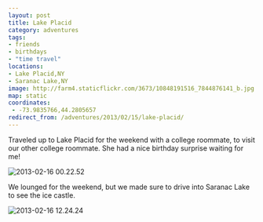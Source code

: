 ```yaml
---
layout: post
title: Lake Placid
category: adventures
tags:
- friends
- birthdays
- "time travel"
locations:
- Lake Placid,NY
- Saranac Lake,NY
image: http://farm4.staticflickr.com/3673/10848191516_7844876141_b.jpg
map: static
coordinates:
 - -73.9835766,44.2805657
redirect_from: /adventures/2013/02/15/lake-placid/
---
```



Traveled up to Lake Placid for the weekend with a college roommate, to visit our other college roommate. She had a nice birthday surprise waiting for me!

<div class="photos">

<img src="http://farm4.staticflickr.com/3673/10848191516_7844876141_b.jpg" class="pop-out" alt="2013-02-16 00.22.52">
</div>

We lounged for the weekend, but we made sure to drive into Saranac Lake to see the ice castle.

<div class="photos">

<img src="http://farm6.staticflickr.com/5478/10848465563_011074f8ea_b.jpg" alt="2013-02-16 12.24.24">
</div>